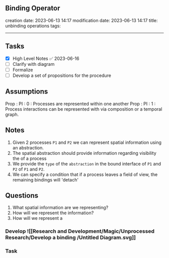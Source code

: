 ## Binding Operator

creation date:		2023-06-13 14:17
modification date:	2023-06-13 14:17
title: 				 unbinding operations
tags:

---
## Tasks
- [x] High Level Notes ✅ 2023-06-16
- [ ] Clarify with diagram
- [ ] Formalize
- [ ] Develop a set of propositions for the procedure

## Assumptions
Prop : PI : 0 : Processes are represented within one another
Prop : PI : 1 : Process  interactions can be represented with via composition or a temporal graph.

## Notes
1. Given 2 processes `P1` and `P2` we can represent spatial information using an abstraction.
2. The spatial abstraction should provide information regarding visibility the of a process
3. We provide the `type` of the `abstraction` in the bound interface of `P1` and `P2` of `P1` and `P2`. 
4. We can specify a condition that if a process leaves a field of view, the remaining bindings will 'detach'

## Questions
1. What spatial information are we representing?
2. How will we represent the information?
4. How will we represent a 

### Develop ![[Research and Development/Magic/Unprocessed  Research/Develop a binding /Untitled Diagram.svg]] 
### Task
